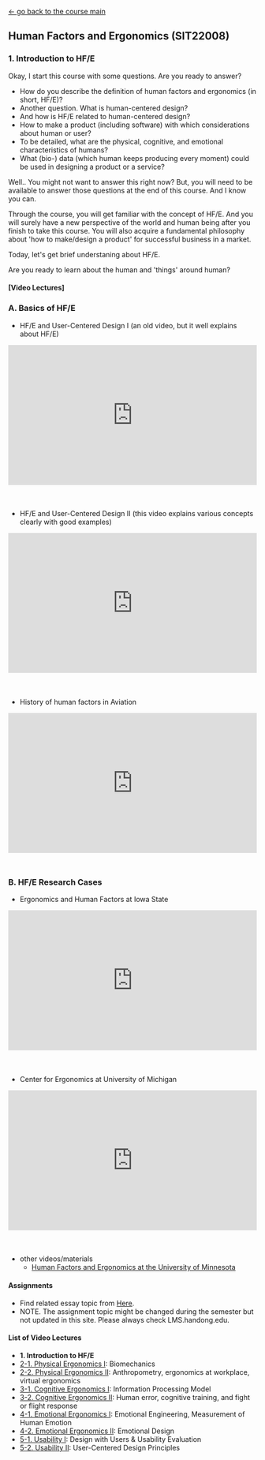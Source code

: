 [← go back to the course main](README.md)

## Human Factors and Ergonomics (SIT22008)

### 1. Introduction to HF/E

Okay, I start this course with some questions. Are you ready to answer?
- How do you describe the definition of human factors and ergonomics (in short, HF/E)?
- Another question. What is human-centered design?
- And how is HF/E related to human-centered design?
- How to make a product (including software) with which considerations about human or user?
- To be detailed, what are the physical, cognitive, and emotional characteristics of humans?
- What (bio-) data (which human keeps producing every moment) could be used in designing a product or a service?

Well.. You might not want to answer this right now? But, you will need to be available to answer those questions at the end of this course. And I know you can.

Through the course, you will get familiar with the concept of HF/E. And you will surely have a new perspective of the world and human being after you finish to take this course. You will also acquire a fundamental philosophy about 'how to make/design a product' for successful business in a market.

Today, let's get brief understaning about HF/E.

Are you ready to learn about the human and 'things' around human?


#### [Video Lectures]

### A. Basics of HF/E

- HF/E and User-Centered Design I (an old video, but it well explains about HF/E)
<div style="position: relative; padding-bottom: 56.25%; padding-top: 0px; margin-bottom: 50px; height: 0;"><iframe src="https://www.youtube.com/embed/LAKlmdMHpdE" frameborder="0" allow="autoplay; encrypted-media" allowfullscreen style="position: absolute; top: 0; left: 0; width: 100%; height: 100%;"></iframe></div>

- HF/E and User-Centered Design II (this video explains various concepts clearly with good examples)
<div style="position: relative; padding-bottom: 56.25%; padding-top: 0px; margin-bottom: 50px; height: 0;"><iframe src="https://www.youtube.com/embed/v19hAbLAWyk" frameborder="0" allow="autoplay; encrypted-media" allowfullscreen style="position: absolute; top: 0; left: 0; width: 100%; height: 100%;"></iframe></div>

- History of human factors in Aviation
<div style="position: relative; padding-bottom: 56.25%; padding-top: 0px; margin-bottom: 50px; height: 0;"><iframe src="https://www.youtube.com/embed/H36MhK5ADUk" frameborder="0" allow="autoplay; encrypted-media" allowfullscreen style="position: absolute; top: 0; left: 0; width: 100%; height: 100%;"></iframe></div>


### B. HF/E Research Cases

- Ergonomics and Human Factors at Iowa State
<div style="position: relative; padding-bottom: 56.25%; padding-top: 0px; margin-bottom: 50px; height: 0;"><iframe src="https://www.youtube.com/embed/urhU5XBh2KA" frameborder="0" allow="autoplay; encrypted-media" allowfullscreen style="position: absolute; top: 0; left: 0; width: 100%; height: 100%;"></iframe></div>

- Center for Ergonomics at University of Michigan
<div style="position: relative; padding-bottom: 56.25%; padding-top: 0px; margin-bottom: 50px; height: 0;"><iframe src="https://www.youtube.com/embed/_WG-Wm1XLhE" frameborder="0" allow="autoplay; encrypted-media" allowfullscreen style="position: absolute; top: 0; left: 0; width: 100%; height: 100%;"></iframe></div>

- other videos/materials
	- [Human Factors and Ergonomics at the University of Minnesota](https://www.youtube.com/watch?v=FyJWVaQyIFE)


#### Assignments
- Find related essay topic from [Here](HFE_Essays.md).
- NOTE. The assignment topic might be changed during the semester but not updated in this site. Please always check LMS.handong.edu.


#### List of Video Lectures
- **1. Introduction to HF/E**
- [2-1. Physical Ergonomics I](HFE02_1.md): Biomechanics
- [2-2. Physical Ergonomics II](HFE02_2.md): Anthropometry, ergonomics at workplace, virtual ergonomics
- [3-1. Cognitive Ergonomics I](HFE03_1.md): Information Processing Model
- [3-2. Cognitive Ergonomics II](HFE03_2.md): Human error, cognitive training, and fight or flight response
- [4-1. Emotional Ergonomics I](HFE04_1.md): Emotional Engineering, Measurement of Human Emotion
- [4-2. Emotional Ergonomics II](HFE04_2.md): 
Emotional Design
- [5-1. Usability I](HFE05_1.md): Design with Users & Usability Evaluation
- [5-2. Usability II](HFE05_2.md): User-Centered Design Principles